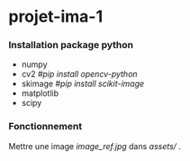 # projet-ima-1

### Installation package python

- numpy
- cv2 *#pip install opencv-python*
- skimage *#pip install scikit-image*
- matplotlib
- scipy

### Fonctionnement

Mettre une image *image_ref.jpg* dans *assets/* .